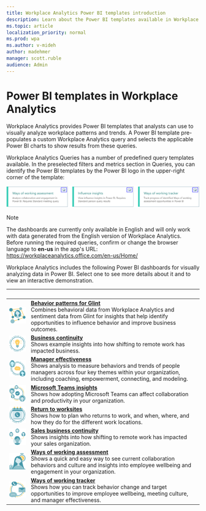 ```yaml
---
title: Workplace Analytics Power BI templates introduction
description: Learn about the Power BI templates available in Workplace Analytics that you can use to run a query, export its results, and visualize them in Power BI
ms.topic: article
localization_priority: normal
ms.prod: wpa
ms.author: v-mideh
author: madehmer
manager: scott.ruble
audience: Admin
---
```


# Power BI templates in Workplace Analytics

Workplace Analytics provides Power BI templates that analysts can use to visually analyze workplace patterns and trends. A Power BI template pre-populates a custom Workplace Analytics query and selects the applicable Power BI charts to show results from these queries.

Workplace Analytics Queries has a number of predefined query templates available. In the preselected filters and metrics section in Queries, you can identify the Power BI templates by the Power BI logo in the upper-right corner of the template:

   ![Power BI logo in query cards](../Images/WpA/tutorials/pbi-queries.png)

>[!Note]
>The dashboards are currently only available in English and will only work with data generated from the English version of Workplace Analytics. Before running the required queries, confirm or change the browser language to **en-us** in the app's URL: <https://workplaceanalytics.office.com/en-us/Home/>

Workplace Analytics includes the following Power BI dashboards for visually analyzing data in Power BI. Select one to see more details about it and to view an interactive demonstration.

| &nbsp; | &nbsp; |
|------|-------|
|![Behavior patterns icon](../images/wpa/playbooks/influencer-32x32.svg) |[**Behavior patterns for Glint**](./power-bi-glint.md) <br>Combines behavioral data from Workplace Analytics and sentiment data from Glint for insights that help identify opportunities to influence behavior and improve business outcomes. |
|![Business communication icon](../images/wpa/playbooks/focus-64x64.svg) |[**Business continuity**](./power-bi-bc.md)<br>Shows example insights into how shifting to remote work has impacted business. |
|![Manager effectiveness icon](../images/wpa/playbooks/manager-coaching-32x32.svg) |[**Manager effectiveness**](./power-bi-manager.md) <br>Shows analysis to measure behaviors and trends of people managers across four key themes within your organization, including coaching, empowerment, connecting, and modeling. |
|![Microsoft Teams insights icon](../images/wpa/playbooks/cross-group-collab-32x32.svg) |[**Microsoft Teams insights**](./power-bi-teams.md) <br>Shows how adopting Microsoft Teams can affect collaboration and productivity in your organization. |
|![Return to work icon](../images/wpa/playbooks/meetings-32x32.svg) |[**Return to worksites**](./power-bi-return-tw.md) <br>Shows how to plan who returns to work, and when, where, and how they do for the different work locations. |
|![Sales business continuity icon](../images/wpa/playbooks/manage-connectedness-32x32.svg) |[**Sales business continuity**](./pbi-bc-sales.md) <br>Shows insights into how shifting to remote work has impacted your sales organization. |
|![Ways of working assessment icon](../images/wpa/playbooks/wellbeing-64x64.svg) |[**Ways of working assessment**](./power-bi-collab-assess.md) <br>Shows a quick and easy way to see current collaboration behaviors and culture and insights into employee wellbeing and engagement in your organization. |
|![Ways of working tracker icon](../images/wpa/playbooks/efficient-communications-32x32.svg) |[**Ways of working tracker**](./power-bi-collab-track.md) <br>Shows how you can track behavior change and target opportunities to improve employee wellbeing, meeting culture, and manager effectiveness. |
